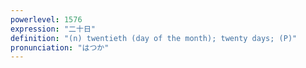 ```yaml
---
powerlevel: 1576
expression: "二十日"
definition: "(n) twentieth (day of the month); twenty days; (P)"
pronunciation: "はつか"
---
```

